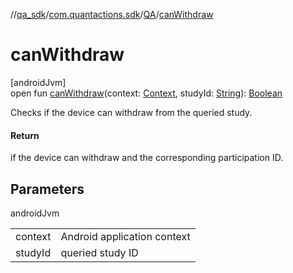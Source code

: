 //[qa_sdk](../../../index.md)/[com.quantactions.sdk](../index.md)/[QA](index.md)/[canWithdraw](can-withdraw.md)

# canWithdraw

[androidJvm]\
open fun [canWithdraw](can-withdraw.md)(context: [Context](https://developer.android.com/reference/kotlin/android/content/Context.html), studyId: [String](https://developer.android.com/reference/kotlin/java/lang/String.html)): [Boolean](https://developer.android.com/reference/kotlin/java/lang/Boolean.html)

Checks if the device can withdraw from the queried study.

#### Return

if the device can withdraw and the corresponding participation ID.

## Parameters

androidJvm

| | |
|---|---|
| context | Android application context |
| studyId | queried study ID |
